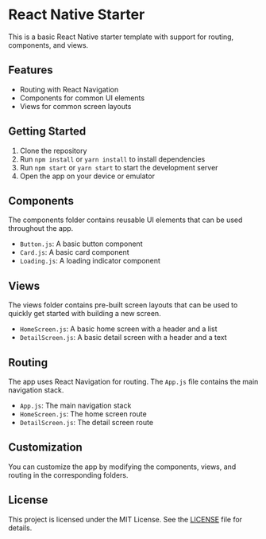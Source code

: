 # React Native Starter

This is a basic React Native starter template with support for routing, components, and views.

## Features

* Routing with React Navigation
* Components for common UI elements
* Views for common screen layouts

## Getting Started

1. Clone the repository
2. Run `npm install` or `yarn install` to install dependencies
3. Run `npm start` or `yarn start` to start the development server
4. Open the app on your device or emulator

## Components

The components folder contains reusable UI elements that can be used throughout the app.

* `Button.js`: A basic button component
* `Card.js`: A basic card component
* `Loading.js`: A loading indicator component

## Views

The views folder contains pre-built screen layouts that can be used to quickly get started with building a new screen.

* `HomeScreen.js`: A basic home screen with a header and a list
* `DetailScreen.js`: A basic detail screen with a header and a text

## Routing

The app uses React Navigation for routing. The `App.js` file contains the main navigation stack.

* `App.js`: The main navigation stack
* `HomeScreen.js`: The home screen route
* `DetailScreen.js`: The detail screen route

## Customization

You can customize the app by modifying the components, views, and routing in the corresponding folders.

## License

This project is licensed under the MIT License. See the [LICENSE](LICENSE) file for details.

